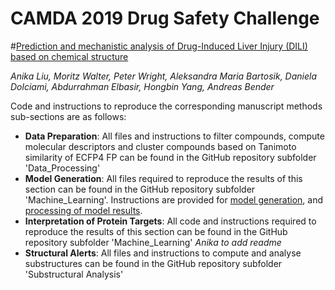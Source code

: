 # CAMDA 2019 Drug Safety Challenge

#[Prediction and mechanistic analysis of Drug-Induced Liver Injury (DILI) based on chemical structure](https://www.researchsquare.com/article/rs-16599/v1)

*Anika Liu, Moritz Walter, Peter Wright, Aleksandra Maria Bartosik, Daniela Dolciami, Abdurrahman Elbasir, Hongbin Yang, Andreas Bender*

Code and instructions to reproduce the corresponding manuscript methods sub-sections are as follows:

* **Data Preparation**: All files and instructions to filter compounds, compute molecular descriptors and cluster compounds based on Tanimoto similarity of ECFP4 FP can be found in the GitHub repository subfolder 'Data_Processing'
* **Model Generation**: All files required to reproduce the results of this section can be found in the GitHub repository subfolder 'Machine_Learning'. Instructions are provided for [model generation](https://github.com/anikaliu/CAMDA-DILI/blob/master/Machine_Learning/code/README_Model_Generation.txt), and [processing of model results](https://github.com/anikaliu/CAMDA-DILI/blob/master/Machine_Learning/code/README_Model_Results_Processing.txt).
* **Interpretation of Protein Targets**: All code and instructions required to reproduce the results of this section can be found in the GitHub repository subfolder 'Machine_Learning' *Anika to add readme*
* **Structural Alerts**: All files and instructions to compute and analyse substructures can be found in the GitHub repository subfolder 'Substructural Analysis'

